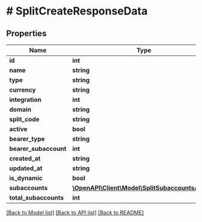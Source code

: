 # # SplitCreateResponseData

## Properties

Name | Type | Description | Notes
------------ | ------------- | ------------- | -------------
**id** | **int** |  |
**name** | **string** |  |
**type** | **string** |  |
**currency** | **string** |  |
**integration** | **int** |  |
**domain** | **string** |  |
**split_code** | **string** |  |
**active** | **bool** |  |
**bearer_type** | **string** |  |
**bearer_subaccount** | **int** |  |
**created_at** | **string** |  |
**updated_at** | **string** |  |
**is_dynamic** | **bool** |  |
**subaccounts** | [**\OpenAPI\Client\Model\SplitSubaccountsArray[]**](SplitSubaccountsArray.md) |  |
**total_subaccounts** | **int** |  |

[[Back to Model list]](../../README.md#models) [[Back to API list]](../../README.md#endpoints) [[Back to README]](../../README.md)
